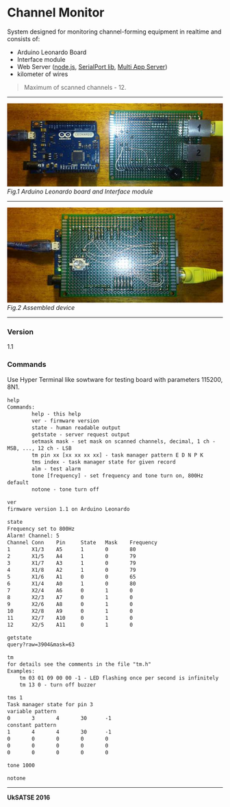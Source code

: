 # Channel Monitor

System designed for monitoring channel-forming equipment in realtime and consists of:
  - Arduino Leonardo Board
  - Interface module
  - Web Server ([node.js](https://nodejs.org), [SerialPort lib](https://github.com/voodootikigod/node-serialport), [Multi App Server](https://github.com/andy-pro/MultiAppServer))
  - kilometer of wires

> Maximum of scanned channels - 12.

***
![decouple pcb](decouple.jpg "Arduino Leonardo & Interface module")  
*Fig.1 Arduino Leonardo board and Interface module*  
***
![decouple pcb](couple.jpg "Arduino Leonardo & Interface module")  
*Fig.2 Assembled device*  
***

### Version

1.1

### Commands

Use Hyper Terminal like sowtware for testing board with parameters 115200, 8N1.
```
help
Commands:
        help - this help
        ver - firmware version
        state - human readable output
        getstate - server request output
        setmask mask - set mask on scanned channels, decimal, 1 ch - MSB, ..., 12 ch - LSB
        tm pin xx [xx xx xx xx] - task manager pattern E D N P K
        tms index - task manager state for given record
        alm - test alarm
        tone [frequency] - set frequency and tone turn on, 800Hz default
        notone - tone turn off        
```

```
ver
firmware version 1.1 on Arduino Leonardo
```
```
state
Frequency set to 800Hz
Alarm! Channel: 5
Channel Conn    Pin     State   Mask    Frequency
1       X1/3    A5      1       0       80
2       X1/5    A4      1       0       79
3       X1/7    A3      1       0       79
4       X1/8    A2      1       0       79
5       X1/6    A1      0       0       65
6       X1/4    A0      1       0       80
7       X2/4    A6      0       1       0
8       X2/3    A7      0       1       0
9       X2/6    A8      0       1       0
10      X2/8    A9      0       1       0
11      X2/7    A10     0       1       0
12      X2/5    A11     0       1       0
```
```
getstate
query?raw=3904&mask=63
```
```
tm
for details see the comments in the file "tm.h"
Examples:
    tm 03 01 09 00 00 -1 - LED flashing once per second is infinitely
    tm 13 0 - turn off buzzer
```
```
tms 1
Task manager state for pin 3
variable pattern
0       3       4       30      -1
constant pattern
1       4       4       30      -1
0       0       0       0       0
0       0       0       0       0
0       0       0       0       0
```
```
tone 1000
```
```
notone
```

***

**UkSATSE 2016**
